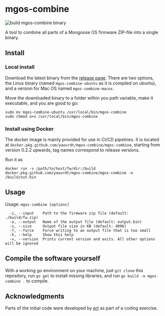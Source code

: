 # mgos-combine
![build mgos-combine binary](https://github.com/yaourdt/mgos-combine/workflows/build%20mgos-combine%20binary/badge.svg)

A tool to combine all parts of a Mongoose OS firmware ZIP-file into a single binary.

## Install

### Local install

Download the latest binary from the [release page](https://github.com/yaourdt/mgos-combine/releases).
There are two options, the Linux binary (named `mgos-combine-ubuntu` as it is
compiled on ubuntu), and a version for Mac OS named `mgos-combine-macos`.

Move the downloaded binary to a folder within you path variable, make it
executable, and you are good to go:

```
sudo mv mgos-combine-ubuntu /usr/local/bin/mgos-combine
sudo chmod a+x /usr/local/bin/mgos-combine
```

### Install using Docker

The docker image is mainly provided for use in CI/CD pipelines. It is located at
`docker.pkg.github.com/yaourdt/mgos-combine/mgos-combine`, starting from version 0.2.2 upwards,
tag names correspond to release versions.

Run it as

```
docker run -v /path/to/host/fw/dir:/build docker.pkg.github.com/yaourdt/mgos-combine/mgos-combine -o /build/out.bin
```

## Usage

Usage: `mgos-combine [options]`

```
  -i, --input    Path to the firmware zip file (default: ./build/fw.zip)
  -o, --output   Name of the output file (default: output.bin)
  -s, --size     Output file size in KB (default: 4096)
  -f, --force    Force writing to an output file that is too small
  -h, --help     Show this help
  -v, --version  Prints current version and exits. All other options will be ignored
```

## Compile the software yourself

With a working go environment on your machine, just `git clone` this repository,
run `go get` to install missing libraries, and run `go build -o mgos-combine .`
to compile.

## Acknowledgments
Parts of the initial code were developed by [ert](https://github.com/ertugrul-sevgili)
as part of a coding exercise.
